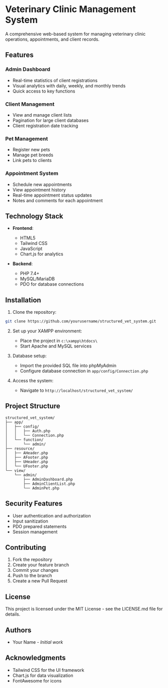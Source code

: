 # Veterinary Clinic Management System

A comprehensive web-based system for managing veterinary clinic operations, appointments, and client records.

## Features

### Admin Dashboard
- Real-time statistics of client registrations
- Visual analytics with daily, weekly, and monthly trends
- Quick access to key functions

### Client Management
- View and manage client lists
- Pagination for large client databases
- Client registration date tracking

### Pet Management
- Register new pets
- Manage pet breeds
- Link pets to clients

### Appointment System
- Schedule new appointments
- View appointment history
- Real-time appointment status updates
- Notes and comments for each appointment

## Technology Stack

- **Frontend**:
  - HTML5
  - Tailwind CSS
  - JavaScript
  - Chart.js for analytics

- **Backend**:
  - PHP 7.4+
  - MySQL/MariaDB
  - PDO for database connections

## Installation

1. Clone the repository:
```bash
git clone https://github.com/yourusername/structured_vet_system.git
```

2. Set up your XAMPP environment:
   - Place the project in `c:\xampp\htdocs\`
   - Start Apache and MySQL services

3. Database setup:
   - Import the provided SQL file into phpMyAdmin
   - Configure database connection in `app/config/Connection.php`

4. Access the system:
   - Navigate to `http://localhost/structured_vet_system/`

## Project Structure

```
structured_vet_system/
├── app/
│   ├── config/
│   │   ├── Auth.php
│   │   └── Connection.php
│   └── function/
│       └── admin/
├── resource/
│   ├── AHeader.php
│   ├── AFooter.php
│   ├── UHeader.php
│   └── UFooter.php
└── view/
    └── admin/
        ├── AdminDashboard.php
        ├── AdminClientList.php
        └── AdminPet.php
```

## Security Features

- User authentication and authorization
- Input sanitization
- PDO prepared statements
- Session management

## Contributing

1. Fork the repository
2. Create your feature branch
3. Commit your changes
4. Push to the branch
5. Create a new Pull Request

## License

This project is licensed under the MIT License - see the LICENSE.md file for details.

## Authors

- Your Name - *Initial work*

## Acknowledgments

- Tailwind CSS for the UI framework
- Chart.js for data visualization
- FontAwesome for icons
